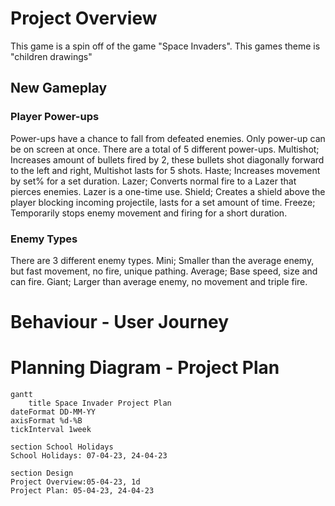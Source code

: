 # Project Overview
This game is a spin off of the game "Space Invaders". This games theme is "children drawings"

## New Gameplay

### Player Power-ups
Power-ups have a chance to fall from defeated enemies. Only power-up can be on screen at once. There are a total of 5 different power-ups. Multishot; Increases amount of bullets fired by 2, these bullets shot diagonally forward to the left and right, Multishot lasts for 5 shots. Haste; Increases movement by set% for a set duration. Lazer; Converts normal fire to a Lazer that pierces enemies. Lazer is a one-time use. Shield; Creates a shield above the player blocking incoming projectile, lasts for a set amount of time. Freeze; Temporarily stops enemy movement and firing for a short duration. 

### Enemy Types
There are 3 different enemy types. Mini; Smaller than the average enemy, but fast movement, no fire, unique pathing. Average; Base speed, size and can fire. Giant; Larger than average enemy, no movement and triple fire.


# Behaviour - User Journey


# Planning Diagram - Project Plan
```mermaid
gantt
    title Space Invader Project Plan
dateFormat DD-MM-YY
axisFormat %d-%B
tickInterval 1week

section School Holidays
School Holidays: 07-04-23, 24-04-23

section Design
Project Overview:05-04-23, 1d
Project Plan: 05-04-23, 24-04-23
```
